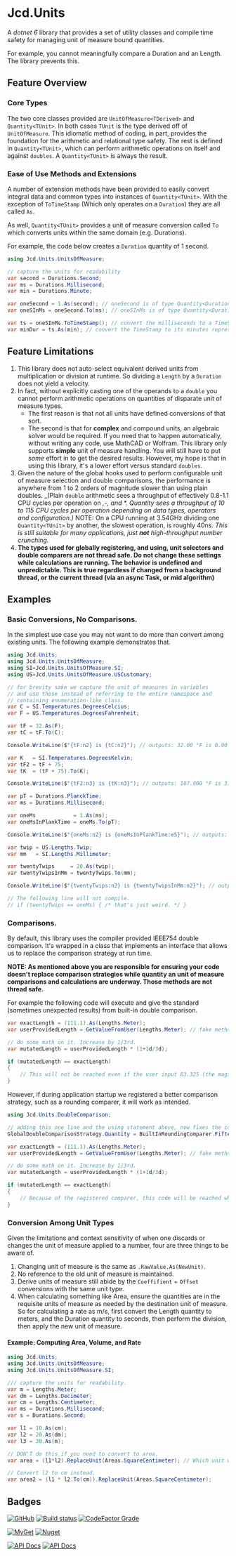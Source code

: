 # Jcd.Units

A *dotnet 6* library that provides a set of utility classes and compile time safety
for managing unit of measure bound quantities.

For example, you cannot meaningfully compare a Duration and an Length. The library
prevents this.

## Feature Overview

### Core Types

The two core classes provided are `UnitOfMeasure<TDerived>` and `Quantity<TUnit>`.
In both cases `TUnit` is the type derived off of `UnitOfMeasure`.
This idiomatic method of coding, in part, provides the foundation for the arithmetic
and relational type safety. The rest is defined in `Quantity<TUnit>`, which can perform
arithmetic operations on itself and against `doubles`. A `Quantity<TUnit>` is always the result.

### Ease of Use Methods and Extensions

A number of extension methods have been provided to easily convert integral data
and common types into instances of `Quantity<TUnit>`. With the exception of `ToTimeStamp`
(Which only operates on a `Duration`) they are all called `As`.

As well, `Quantity<TUnit>` provides a unit of measure conversion called `To`
which converts units within the same domain (e.g. Durations).

For example, the code below creates a `Duration` quantity of 1 second.

```csharp
using Jcd.Units.UnitsOfMeasure;

// capture the units for readability
var second = Durations.Second;
var ms = Durations.Millisecond;
var min = Durations.Minute;

var oneSecond = 1.As(second); // oneSecond is of type Quantity<Duration> with a RawValue of 1.00d, and a Unit of Second 
var oneSInMs = oneSecond.To(ms); // oneSInMs is of type Quantity<Duration> with a RawValue of 1,000.00d and a Unit of Millisecond

var ts = oneSInMs.ToTimeStamp(); // convert the milliseconds to a TimeStamp
var minDur = ts.As(min); // convert the TimeStamp to its minutes representation.

```

## Feature Limitations

1. This library does not auto-select equivalent derived units from multiplication or
   division at runtime. So dividing a `Length` by a `Duration` does not yield a velocity.
2. In fact, without explicitly casting one of the operands to a `double`
   you cannot perform arithmetic operations on quantities of disparate unit
   of measure types.
   - The first reason is that not all units have defined conversions of that sort.
   - The second is that for **complex** and compound units, an algebraic solver would
     be required. If you need that to happen automatically, without writing any code,
     use MathCAD or Wolfram. This library only supports **simple** unit of measure
     handling. You will still have to put _some_ effort in to get the desired results.
     However, my hope is that in using this library, it's a lower effort versus standard
     `doubles`.
3. Given the nature of the global hooks used to perform configurable unit of measure
   selection and double comparisons, the performance is anywhere from 1 to 2 orders
   of magnitude slower than using plain doubles. _(Plain `double` arithmetic sees a throughput
   of effectively 0.8-1.1 CPU cycles per operation on _,-, and *. Quantity<TUnit> sees a
   throughput of 10 to 115 CPU cycles per operation depending on data types, operators
   and configuration.)_ NOTE: On a CPU running at 3.54GHz dividing one `Quantity<TUnit>` by another,
   the slowest operation, is roughly 40ns. _This is still suitable for many applications,
   just **not** high-throughput number crunching._
4. **The types used for globally registering, and using, unit selectors and double comparers
   are not thread safe. Do not change these settings while calculations are running. The
   behavior is undefined and unpredictable. This is true regardless if changed from
   a background thread, or the current thread (via an async Task, or mid algorithm)**

## Examples

### Basic Conversions, No Comparisons.

In the simplest use case you may not want to do more
than convert among existing units. The following example
demonstrates that.

```csharp
using Jcd.Units;
using Jcd.Units.UnitsOfMeasure;
using SI=Jcd.Units.UnitsOfMeasure.SI;
using US=Jcd.Units.UnitsOfMeasure.USCustomary;

// for brevity sake we capture the unit of measures in variables
// and use those instead of referring to the entire namespace and
// containing enumeration-like class.
var C = SI.Temperatures.DegreesCelcius;
var F = US.Temperatures.DegreesFahrenheit;

var tF = 32.As(F);
var tC = tF.To(C);

Console.WriteLine($"{tF:n2} is {tC:n2}"); // outputs: 32.00 °F is 0.00 °C

var K   = SI.Temperatures.DegreesKelvin;
var tF2 = tF + 75;
var tK  = (tF + 75).To(K);

Console.WriteLine($"{tF2:n3} is {tK:n3}"); // outputs: 107.000 °F is 314.817 °K

var pT = Durations.PlanckTime;
var ms = Durations.Millisecond;

var oneMs            = 1.As(ms);
var oneMsInPlankTime = oneMs.To(pT);

Console.WriteLine($"{oneMs:n2} is {oneMsInPlankTime:e5}"); // outputs: 1.00 ms is 1.85487e+040 tP

var twip = US.Lengths.Twip;
var mm   = SI.Lengths.Millimeter;

var twentyTwips     = 20.As(twip);
var twentyTwipsInMm = twentyTwips.To(mm);

Console.WriteLine($"{twentyTwips:n2} is {twentyTwipsInMm:n2}"); // outputs: 20.00 twip is 0.35 mm

// The following line will not compile.
// if (twentyTwips == oneMs) { /* that's just weird. */ }
```

### Comparisons.

By default, this library uses the compiler provided IEEE754 double comparison.
It's wrapped in a class that implements an interface that allows us to replace
the comparison strategy at run time.

**NOTE: As mentioned above you are responsible for ensuring your code
doesn't replace comparison strategies while quantity an unit of measure
comparisons and calculations are underway. Those methods are not
thread safe.**

For example the following code will execute and give the standard (sometimes unexpected results)
from built-in double comparison.

```csharp
var exactLength = (111.1).As(Lengths.Meter);
var userProvidedLength = GetValueFromUser(Lengths.Meter); // fake method.

// do some math on it. Increase by 1/3rd.
var mutatedLength = userProvidedLength * (1+1d/3d);

if (mutatedLength == exactLength)
{
    // This will not be reached even if the user input 83.325 (the magic number, you must use a different comparison)
}
```

However, if during application startup we registered a better comparison strategy,
such as a rounding comparer, it will work as intended.

```csharp
using Jcd.Units.DoubleComparison;

// adding this one line and the using statement above, now fixes the comparison issue.
GlobalDoubleComparisonStrategy.Quantity = BuiltInRoundingComparer.FifteenDecimalPlaces;

var exactLength = (111.1).As(Lengths.Meter);
var userProvidedLength = GetValueFromUser(Lengths.Meter); // fake method.

// do some math on it. Increase by 1/3rd.
var mutatedLength = userProvidedLength * (1+1d/3d);

if (mutatedLength == exactLength)
{
    // Because of the registered comparer, this code will be reached when the user inputs 83.325 (the magic number)
}
```

### Conversion Among Unit Types

Given the limitations and context sensitivity of when one discards or changes the unit of measure
applied to a number, four are three things to be aware of.

1. Changing unit of measure is the same as `.RawValue.As(NewUnit)`.
2. No reference to the old unit of measure is maintained.
3. Derive units of measure still abide by the `Coeffifient` + `Offset` conversions with the same unit type.
4. When calculating something like Area, ensure the quantities are in the requisite units of measure
   as needed by the destination unit of measure. So for calculating a rate as m/s, first convert the
   Length quantity to meters, and the Duration quantity to seconds, then perform the division, then
   apply the new unit of measure.

#### Example: Computing Area, Volume, and Rate

```csharp
using Jcd.Units;
using Jcd.Units.UnitsOfMeasure;
using Jcd.Units.UnitsOfMeasure.SI;

/// capture the units for readability.
var m = Lengths.Meter;
var dm = Lengths.Decimeter;
var cm = Lengths.Centimeter;
var ms = Durations.Millisecond;
var s = Durations.Second;

var l1 = 10.As(cm);
var l2 = 20.As(dm);
var l3 = 30.As(m);

// DON'T do this if you need to convert to area.
var area = (l1*l2).ReplaceUnit(Areas.SquareCentimeter); // Which unit was actually selected? The default is the larger unit!

// Convert l2 to cm instead.
var area2 = (l1 * l2.To(cm)).ReplaceUnit(Areas.SquareCentimeter); 


```

## Badges

[![GitHub](https://img.shields.io/github/license/jason-c-daniels/Jcd.Units)](https://github.com/jason-c-daniels/Jcd.Units/blob/main/LICENSE)
[![Build status](https://ci.appveyor.com/api/projects/status/sbmfvmr1jmcf1pic?svg=true)](https://ci.appveyor.com/project/jason-c-daniels/TODO_YOUR_PROJECT_SLUG_HERE)
[![CodeFactor Grade](https://img.shields.io/codefactor/grade/github/jason-c-daniels/Jcd.Units)](https://www.codefactor.io/repository/github/jason-c-daniels/Jcd.Units)

[![MyGet](https://img.shields.io/myget/jason-c-daniels/v/Jcd.Units?logo=nuget)](https://www.myget.org/feed/jason-c-daniels/package/nuget/Jcd.Units)
[![Nuget](https://img.shields.io/nuget/v/Jcd.Units?logo=nuget)](https://www.nuget.org/packages/Jcd.Units)

[![API Docs](https://img.shields.io/badge/Read-The%20API%20Documentation-blue?style=for-the-badge)](https://github.com/jason-c-daniels/Jcd.Units/blob/main/docs/api/Jcd.Units.md)
[![API Docs](https://img.shields.io/badge/Read-The%20End%20User%20Documentation-green?style=for-the-badge)](https://github.com/jason-c-daniels/Jcd.Units/blob/main/docs/index.md)